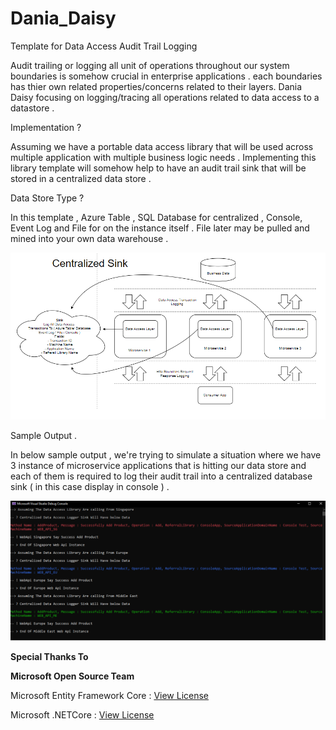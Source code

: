 # Dania_Daisy
Template for Data Access Audit Trail Logging

Audit trailing or logging all unit of operations throughout our system boundaries is somehow crucial in enterprise applications . each boundaries has thier own related properties/concerns related to their layers. Dania Daisy focusing on logging/tracing all operations related to data access to a datastore . 

Implementation ?

Assuming we have a portable data access library that will be used across multiple application with multiple business logic needs . Implementing this library template will somehow help to have an audit trail sink that will be stored in a centralized data store . 

Data Store Type ? 

In this template ,  Azure Table , SQL Database  for centralized , Console, Event Log  and File for on the instance itself . File later may be pulled and mined into your own data warehouse .



![alt text](
https://github.com/wmadzha/Dania_Daisy/blob/master/assets/Centralized%20Sink.png?raw=true)


Sample Output . 

In below sample output , we're trying to simulate a situation where we have 3 instance of microservice applications that is hitting our data store and each of them is required to log their audit trail into a centralized database sink ( in this case display in console ) . 

![alt text](
https://github.com/wmadzha/Dania_Daisy/blob/master/assets/Sample%20Dania%20Daisy%20Output.png?raw=true)

**Special Thanks To**

**Microsoft Open Source Team**


Microsoft Entity Framework Core : [View License](https://github.com/dotnet/efcore/blob/master/LICENSE.txt)

Microsoft .NETCore : [View License](https://github.com/dotnet/runtime/blob/master/LICENSE.TXT)
